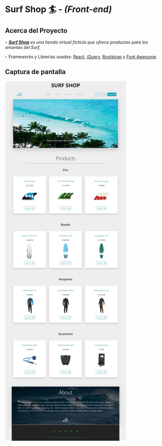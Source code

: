 # Surf Shop :surfer: - _(Front-end)_ 

## Acerca del Proyecto

‣ _**[Surf Shop](https://surf-shop-project-11.netlify.app/)** es una tienda virtual ficticia que ofrece productos para los amantes del Surf._
 
‣ Frameworks y Librerías usadas: [React](https://reactjs.org/), [jQuery](https://jquery.com/), [Bootstrap](https://getbootstrap.com/) y [Font Awesome](https://fontawesome.com/).

## Captura de pantalla

<img src="/public/images/Screenshot.jpg" width="400">
